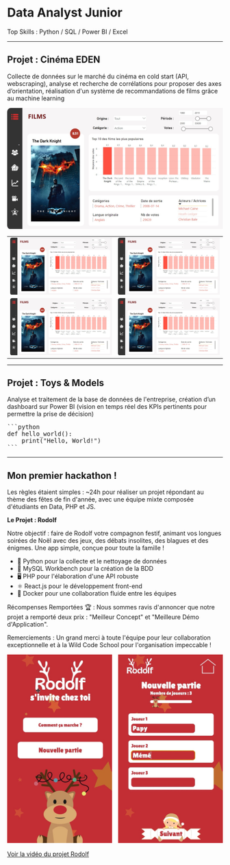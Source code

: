 # Data Analyst Junior
Top Skills : Python / SQL / Power BI / Excel

---

## Projet : Cinéma EDEN
Collecte de données sur le marché du cinéma en cold start (API, webscraping), analyse et recherche de corrélations pour proposer des axes d’orientation, réalisation d'un système de recommandations de films grâce au machine learning

![test](/assets/projet2-pagefilms.jpg)

<table style="border: none;">
  <tr>
    <td align="center">
      <img src="/assets/projet2-pagefilms.jpg" alt="Image 1" width="300"/>
    </td>
    <td align="center">
      <img src="/assets/projet2-pagefilms.jpg" alt="Image 2" width="300"/>
    </td>
  </tr>
  <tr>
    <td align="center">
      <img src="/assets/projet2-pagefilms.jpg" alt="Image 3" width="300"/>
    </td>
    <td align="center">
      <img src="/assets/projet2-pagefilms.jpg" alt="Image 4" width="300"/>
    </td>
  </tr>
</table>

---

## Projet : Toys & Models 
Analyse et traitement de la base de données de l'entreprise, création d’un dashboard sur Power BI (vision en temps réel des KPIs pertinents pour permettre la prise de décision)

<pre>
```python
def hello_world():
    print("Hello, World!")
```
</pre>

---

## Mon premier hackathon ! 

Les règles étaient simples : ~24h pour réaliser un projet répondant au thème des fêtes de fin d'année, avec une équipe mixte composée d'étudiants en Data, PHP et JS. 

**Le Projet : Rodolf** 

Notre objectif : faire de Rodolf votre compagnon festif, animant vos longues soirées de Noël avec des jeux, des débats insolites, des blagues et des énigmes. Une app simple, conçue pour toute la famille !

- 🐍 Python pour la collecte et le nettoyage de données
- 🐬 MySQL Workbench pour la création de la BDD
- 🖥️ PHP pour l'élaboration d'une API robuste
- ⚛️ React.js pour le développement front-end
- 🐳 Docker pour une collaboration fluide entre les équipes

Récompenses Remportées 🏆 : Nous sommes ravis d'annoncer que notre projet a remporté deux prix : "Meilleur Concept" et "Meilleure Démo d'Application".

Remerciements : Un grand merci à toute l'équipe pour leur collaboration exceptionnelle et à la Wild Code School pour l'organisation impeccable ! 

![Rodolp page 1](/assets/Rodolf.png)

[Voir la vidéo du projet Rodolf](/assets/AppRodolf.mov)



